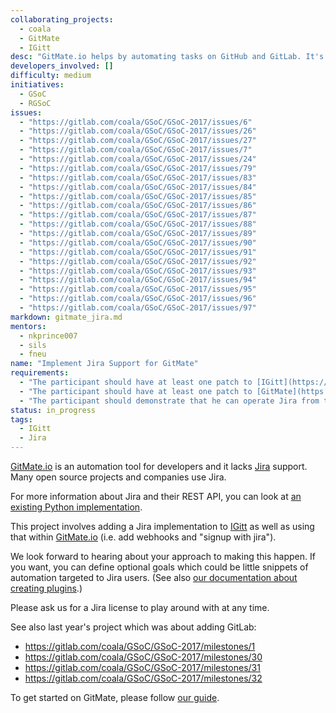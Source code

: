 ```yaml
---
collaborating_projects:
  - coala
  - GitMate
  - IGitt
desc: "GitMate.io helps by automating tasks on GitHub and GitLab. It's time to add Jira!"
developers_involved: []
difficulty: medium
initiatives:
  - GSoC
  - RGSoC
issues:
  - "https://gitlab.com/coala/GSoC/GSoC-2017/issues/6"
  - "https://gitlab.com/coala/GSoC/GSoC-2017/issues/26"
  - "https://gitlab.com/coala/GSoC/GSoC-2017/issues/27"
  - "https://gitlab.com/coala/GSoC/GSoC-2017/issues/7"
  - "https://gitlab.com/coala/GSoC/GSoC-2017/issues/24"
  - "https://gitlab.com/coala/GSoC/GSoC-2017/issues/79"
  - "https://gitlab.com/coala/GSoC/GSoC-2017/issues/83"
  - "https://gitlab.com/coala/GSoC/GSoC-2017/issues/84"
  - "https://gitlab.com/coala/GSoC/GSoC-2017/issues/85"
  - "https://gitlab.com/coala/GSoC/GSoC-2017/issues/86"
  - "https://gitlab.com/coala/GSoC/GSoC-2017/issues/87"
  - "https://gitlab.com/coala/GSoC/GSoC-2017/issues/88"
  - "https://gitlab.com/coala/GSoC/GSoC-2017/issues/89"
  - "https://gitlab.com/coala/GSoC/GSoC-2017/issues/90"
  - "https://gitlab.com/coala/GSoC/GSoC-2017/issues/91"
  - "https://gitlab.com/coala/GSoC/GSoC-2017/issues/92"
  - "https://gitlab.com/coala/GSoC/GSoC-2017/issues/93"
  - "https://gitlab.com/coala/GSoC/GSoC-2017/issues/94"
  - "https://gitlab.com/coala/GSoC/GSoC-2017/issues/95"
  - "https://gitlab.com/coala/GSoC/GSoC-2017/issues/96"
  - "https://gitlab.com/coala/GSoC/GSoC-2017/issues/97"
markdown: gitmate_jira.md
mentors:
  - nkprince007
  - sils
  - fneu
name: "Implement Jira Support for GitMate"
requirements:
  - "The participant should have at least one patch to [IGitt](https://gitlab.com/gitmate/open-source/IGitt/) accepted."
  - "The participant should have at least one patch to [GitMate](https://gitlab.com/gitmate/open-source/gitmate-2) accepted."
  - "The participant should demonstrate that he can operate Jira from the Python shell in his proposal."
status: in_progress
tags:
  - IGitt
  - Jira
---
```


[GitMate.io](https://gitmate.io/) is an automation tool for developers and it lacks [Jira](https://www.atlassian.com/software/jira) support.
Many open source projects and companies use Jira.

For more information about Jira and their REST API, you can look at [an existing Python implementation](https://github.com/pycontribs/jira#jira-python-library).

This project involves adding a Jira implementation to [IGitt](https://gitlab.com/gitmate/open-source/IGitt/)
as well as using that within [GitMate.io](https://gitmate.io/) (i.e. add webhooks and "signup with jira").

We look forward to hearing about your approach to making this happen. If you want, you can define optional goals which could be little snippets of automation targeted to Jira users. (See also [our documentation about creating plugins](http://docs.gitmate.io/Developers/Writing_Plugin/).)

Please ask us for a Jira license to play around with at any time.

See also last year's project which was about adding GitLab:

- https://gitlab.com/coala/GSoC/GSoC-2017/milestones/1
- https://gitlab.com/coala/GSoC/GSoC-2017/milestones/30
- https://gitlab.com/coala/GSoC/GSoC-2017/milestones/31
- https://gitlab.com/coala/GSoC/GSoC-2017/milestones/32

To get started on GitMate, please follow [our guide](http://docs.gitmate.io/Developers/Newcomers_Guide/).
